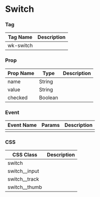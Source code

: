 # Switch

### Tag
Tag Name | Description
--- | --- 
wk-switch | 

### Prop
Prop Name | Type | Description
--- | --- | ---
name | String |
value | String |
checked | Boolean |

### Event
Event Name | Params | Description
--- | --- | ---
 |  | 

### CSS
CSS Class | Description
--- | --- 
switch |
switch__input |
switch__track |
switch__thumb |